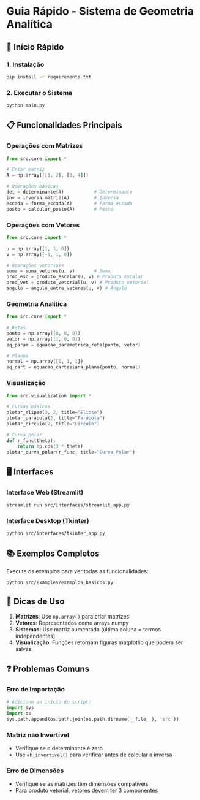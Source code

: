 # Guia Rápido - Sistema de Geometria Analítica

## 🚀 Início Rápido

### 1. Instalação
```bash
pip install -r requirements.txt
```

### 2. Executar o Sistema
```bash
python main.py
```

## 📋 Funcionalidades Principais

### Operações com Matrizes
```python
from src.core import *

# Criar matriz
A = np.array([[1, 2], [3, 4]])

# Operações básicas
det = determinante(A)           # Determinante
inv = inversa_matriz(A)         # Inversa
escada = forma_escada(A)        # Forma escada
posto = calcular_posto(A)       # Posto
```

### Operações com Vetores
```python
from src.core import *

u = np.array([1, 1, 0])
v = np.array([-1, 1, 0])

# Operações vetoriais
soma = soma_vetores(u, v)       # Soma
prod_esc = produto_escalar(u, v) # Produto escalar
prod_vet = produto_vetorial(u, v) # Produto vetorial
angulo = angulo_entre_vetores(u, v) # Ângulo
```

### Geometria Analítica
```python
from src.core import *

# Retas
ponto = np.array([0, 0, 0])
vetor = np.array([1, 0, 0])
eq_param = equacao_parametrica_reta(ponto, vetor)

# Planos
normal = np.array([1, 1, 1])
eq_cart = equacao_cartesiana_plano(ponto, normal)
```

### Visualização
```python
from src.visualization import *

# Curvas básicas
plotar_elipse(3, 2, title="Elipse")
plotar_parabola(2, title="Parábola")
plotar_circulo(2, title="Círculo")

# Curva polar
def r_func(theta):
    return np.cos(3 * theta)
plotar_curva_polar(r_func, title="Curva Polar")
```

## 🖥️ Interfaces

### Interface Web (Streamlit)
```bash
streamlit run src/interfaces/streamlit_app.py
```

### Interface Desktop (Tkinter)
```bash
python src/interfaces/tkinter_app.py
```

## 📚 Exemplos Completos

Execute os exemplos para ver todas as funcionalidades:
```bash
python src/examples/exemplos_basicos.py
```

## 🔧 Dicas de Uso

1. **Matrizes**: Use `np.array()` para criar matrizes
2. **Vetores**: Representados como arrays numpy
3. **Sistemas**: Use matriz aumentada (última coluna = termos independentes)
4. **Visualização**: Funções retornam figuras matplotlib que podem ser salvas

## ❓ Problemas Comuns

### Erro de Importação
```python
# Adicione ao início do script:
import sys
import os
sys.path.append(os.path.join(os.path.dirname(__file__), 'src'))
```

### Matriz não Invertível
- Verifique se o determinante é zero
- Use `eh_invertivel()` para verificar antes de calcular a inversa

### Erro de Dimensões
- Verifique se as matrizes têm dimensões compatíveis
- Para produto vetorial, vetores devem ter 3 componentes 